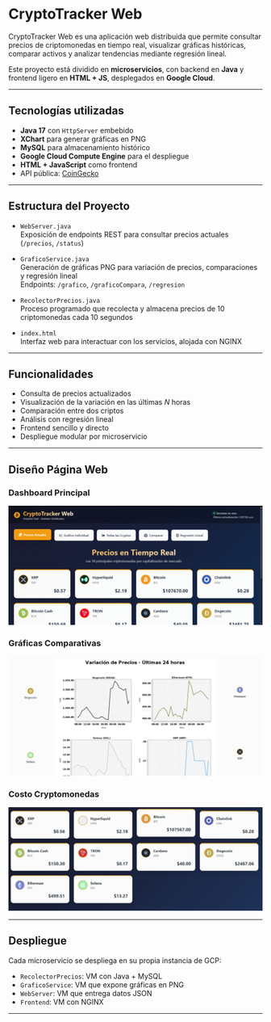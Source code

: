 # CryptoTracker Web

CryptoTracker Web es una aplicación web distribuida que permite consultar precios de criptomonedas en tiempo real, visualizar gráficas históricas, comparar activos y analizar tendencias mediante regresión lineal.

Este proyecto está dividido en **microservicios**, con backend en **Java** y frontend ligero en **HTML + JS**, desplegados en **Google Cloud**.

---

## Tecnologías utilizadas

- **Java 17** con `HttpServer` embebido
- **XChart** para generar gráficas en PNG
- **MySQL** para almacenamiento histórico
- **Google Cloud Compute Engine** para el despliegue
- **HTML + JavaScript** como frontend
- API pública: [CoinGecko](https://www.coingecko.com/)

---

## Estructura del Proyecto

- `WebServer.java`  
  Exposición de endpoints REST para consultar precios actuales (`/precios`, `/status`)

- `GraficoService.java`  
  Generación de gráficas PNG para variación de precios, comparaciones y regresión lineal  
  Endpoints: `/grafico`, `/graficoCompara`, `/regresion`

- `RecolectorPrecios.java`  
  Proceso programado que recolecta y almacena precios de 10 criptomonedas cada 10 segundos

- `index.html`  
  Interfaz web para interactuar con los servicios, alojada con NGINX

---

## Funcionalidades

- Consulta de precios actualizados
- Visualización de la variación en las últimas _N_ horas
- Comparación entre dos criptos
- Análisis con regresión lineal
- Frontend sencillo y directo
- Despliegue modular por microservicio

---
## Diseño Página Web

<h3> Dashboard Principal</h3>
<img src="/assets/img/DashboardCrypto.jpeg" alt="Login" width="600"/>

<h3> Gráficas Comparativas</h3>
<img src="/assets/img/GraficasCrypto.jpeg" alt="Página Principal" width="600"/>

<h3> Costo Cryptomonedas</h3>
<img src="/assets/img/CostoCryptos.jpeg" alt="barra de navegación" width="600"/>

---
## Despliegue

Cada microservicio se despliega en su propia instancia de GCP:

- `RecolectorPrecios`: VM con Java + MySQL
- `GraficoService`: VM que expone gráficas en PNG
- `WebServer`: VM que entrega datos JSON
- `Frontend`: VM con NGINX

---
